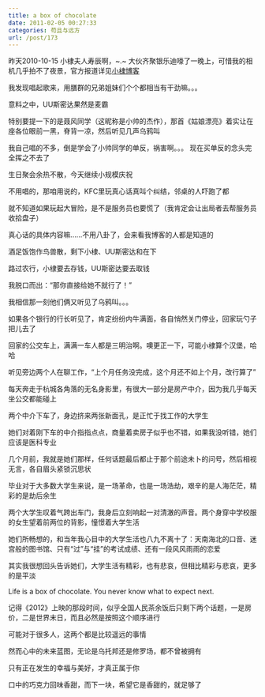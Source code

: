 ```yaml
---
title: a box of chocolate
date: 2011-02-05 00:27:33
categories: 苟且与远方
url: /post/173
---
```


昨天2010-10-15  小棣夫人寿辰啊，~.~  大伙齐聚银乐迪嚎了一晚上，可惜我的相机几乎拍不了夜景，官方报道详见[小棣博客](http://www.wxd.cc/post/2010Happybirthday.html)

我发现唱起歌来，用膳群的兄弟姐妹们个个都相当有干劲嘛。。。

意料之中，UU斯密达果然是麦霸

特别要提一下的是聂风同学（这昵称是小帅的杰作），那首《姑娘漂亮》着实让在座各位眼前一黑，脊背一凉，然后听见几声乌鸦叫

我自己唱的不多，倒是学会了小帅同学的单反，祸害啊。。。  现在买单反的念头完全挥之不去了

生日聚会余热不散，今天继续小规模庆祝

不用唱的，那咱用说的，KFC里玩真心话真叫个纠结，邻桌的人吓跑了都

就不知道如果玩起大冒险，是不是服务员也要慌了（我肯定会让出局者去帮服务员收拾盘子）

真心话的具体内容嘛……不用八卦了，会来看我博客的人都是知道的

酒足饭饱作鸟兽散，剩下小棣、UU斯密达和在下

路过农行，小棣要去存钱，UU斯密达要去取钱

我脱口而出：“那你直接给她不就行了！”

我相信那一刻他们俩又听见了乌鸦叫。。。

如果各个银行的行长听见了，肯定纷纷内牛满面，各自悄然关门停业，回家玩勺子把儿去了

回家的公交车上，满满一车人都是三明治啊。噢更正一下，可能小棣算个汉堡，哈哈

听见旁边两个人在聊工作，“上个月任务没完成，这个月还不如上个月，改行算了”

每天奔走于杭城各角落的无名身影里，有很大一部分是房产中介，因为我几乎每天坐公交都能碰上

两个中介下车了，身边挤来两张新面孔，是正忙于找工作的大学生

她们对着刚下车的中介指指点点，商量着卖房子似乎也不错，如果我没听错，她们应该是医科专业

几个月前，我就是她们那样，任何话题最后都止于那个前途未卜的问号，然后相视无言，各自眉头紧锁沉思状


毕业对于大多数大学生来说，是一场革命，也是一场浩劫，艰辛的是人海茫茫，精彩的是劫后余生

两个大学生叹着气跨出车门，我身后立刻响起一对清澈的声音。两个身穿中学校服的女生望着前两位的背影，憧憬着大学生活

她们所畅想的，和当年我心目中的大学生活也八九不离十了：天南海北的口音、迷宫般的图书馆、只有“过”与“挂”的考试成绩、还有一段风风雨雨的恋爱

其实我很想回头告诉她们，大学生活有精彩，也有悲哀，但相比精彩与悲哀，更多的是平淡

Life is a box of chocolate. You never know what to expect next.

记得《2012》上映的那段时间，似乎全国人民茶余饭后只剩下两个话题，一是房价，二是世界末日，而且必然是按照这个顺序进行

可能对于很多人，这两个都是比较遥远的事情

然而心中的未来蓝图，无论是乌托邦还是修罗场，都不曾被拥有

只有正在发生的幸福与美好，才真正属于你

口中的巧克力回味香甜，而下一块，希望它是香甜的，就足够了